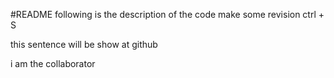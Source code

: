 #README
following is the description of the code
make some revision
ctrl + S

this sentence will be show at github

i am the collaborator
